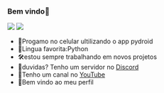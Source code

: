 ### Bem vindo🖖
![](https://img.shields.io/twitter/url?label=Detrew&style=social&url=https%3A%2F%2Ftwitter.com%2Fdetrew685%3Fs%3D09)
![](https://img.shields.io/badge/Linguagem-Python-blue)
- 📱Progamo no celular ultilizando o app pydroid
- 💙Lingua favorita:Python
- 🛠️estou sempre trabalhando em novos projetos
- 🤔duvidas? Tenho um servidor no [Discord](https://discord.gg/svxJkPFFwF)
- 💬Tenho um canal no [YouTube](https://youtube.com/channel/UCcYilqi-m_9UDMNNj6a5M2w)
- 🖖Bem vindo ao meu perfil
